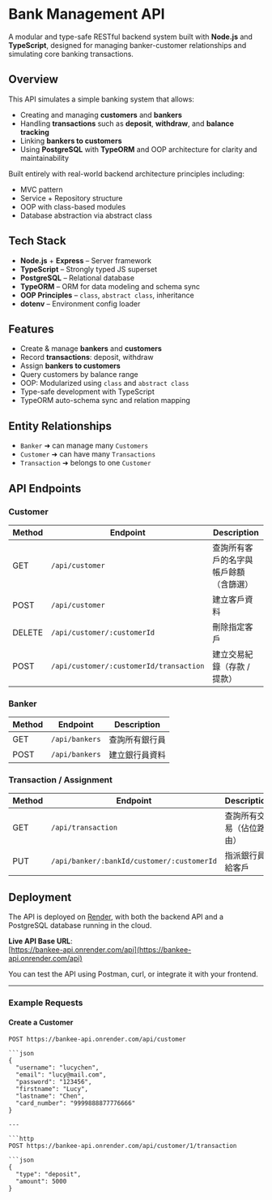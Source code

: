 # Bank Management API

A modular and type-safe RESTful backend system built with **Node.js** and **TypeScript**, designed for managing banker-customer relationships and simulating core banking transactions.

## Overview

This API simulates a simple banking system that allows:
- Creating and managing **customers** and **bankers**
- Handling **transactions** such as **deposit**, **withdraw**, and **balance tracking**
- Linking **bankers to customers**
- Using **PostgreSQL** with **TypeORM** and OOP architecture for clarity and maintainability

Built entirely with real-world backend architecture principles including:
- MVC pattern  
- Service + Repository structure  
- OOP with class-based modules  
- Database abstraction via abstract class

## Tech Stack

- **Node.js** + **Express** – Server framework
- **TypeScript** – Strongly typed JS superset
- **PostgreSQL** – Relational database
- **TypeORM** – ORM for data modeling and schema sync
- **OOP Principles** – `class`, `abstract class`, inheritance
- **dotenv** – Environment config loader

## Features

- Create & manage **bankers** and **customers**
- Record **transactions**: deposit, withdraw
- Assign **bankers to customers**
- Query customers by balance range
- OOP: Modularized using `class` and `abstract class`
- Type-safe development with TypeScript
- TypeORM auto-schema sync and relation mapping

##  Entity Relationships

- `Banker` ➜ can manage many `Customers`
- `Customer` ➜ can have many `Transactions`
- `Transaction` ➜ belongs to one `Customer`

## API Endpoints

### Customer

| Method | Endpoint                                 | Description                            |
|--------|------------------------------------------|----------------------------------------|
| GET    | `/api/customer`                          | 查詢所有客戶的名字與帳戶餘額（含篩選）  |
| POST   | `/api/customer`                          | 建立客戶資料                            |
| DELETE | `/api/customer/:customerId`              | 刪除指定客戶                            |
| POST   | `/api/customer/:customerId/transaction`  | 建立交易紀錄（存款 / 提款）             |

### Banker

| Method | Endpoint        | Description        |
|--------|-----------------|--------------------|
| GET    | `/api/bankers`  | 查詢所有銀行員     |
| POST   | `/api/bankers`  | 建立銀行員資料     |

### Transaction / Assignment

| Method | Endpoint                                           | Description                           |
|--------|----------------------------------------------------|---------------------------------------|
| GET    | `/api/transaction`                                 | 查詢所有交易（佔位路由）               |
| PUT    | `/api/banker/:bankId/customer/:customerId`         | 指派銀行員給客戶                     |

## Deployment

The API is deployed on [Render](https://render.com), with both the backend API and a PostgreSQL database running in the cloud.

**Live API Base URL**:  
[https://bankee-api.onrender.com/api](https://bankee-api.onrender.com/api)

You can test the API using Postman, curl, or integrate it with your frontend.

---

### Example Requests

#### Create a Customer
```http
POST https://bankee-api.onrender.com/api/customer

```json
{
  "username": "lucychen",
  "email": "lucy@mail.com",
  "password": "123456",
  "firstname": "Lucy",
  "lastname": "Chen",
  "card_number": "9999888877776666"
}

---

```http
POST https://bankee-api.onrender.com/api/customer/1/transaction

```json
{
  "type": "deposit",
  "amount": 5000
}



